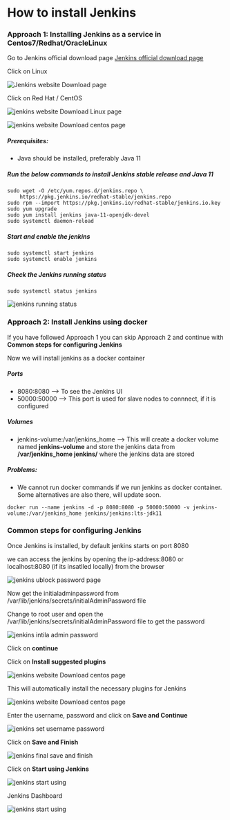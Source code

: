 # How to install Jenkins

### Approach 1: Installing Jenkins as a service in Centos7/Redhat/OracleLinux
Go to Jenkins official download page [Jenkins official download page](https://www.jenkins.io/doc/book/installing/)

Click on Linux

![Jenkins website Download page](/content/jenkins/tutorials/common/images/installation/jenkins-website-dowload-page.png)

Click on Red Hat / CentOS

![jenkins website Download Linux page](/content/jenkins/tutorials/common/images/installation/jenkins-website-download-linux-page.png)

![jenkins website Download centos page](/content/jenkins/tutorials/common/images/installation/jenkins-website-download-centos-page.png)

##### Prerequisites:
* Java should be installed, preferably Java 11

##### Run the below commands to install Jenkins stable release and Java 11
```Shell
sudo wget -O /etc/yum.repos.d/jenkins.repo \
    https://pkg.jenkins.io/redhat-stable/jenkins.repo
sudo rpm --import https://pkg.jenkins.io/redhat-stable/jenkins.io.key
sudo yum upgrade
sudo yum install jenkins java-11-openjdk-devel
sudo systemctl daemon-reload
```

##### Start and enable the jenkins
```Shell
sudo systemctl start jenkins
sudo systemctl enable jenkins
```

##### Check the Jenkins running status
```
sudo systemctl status jenkins
```
![jenkins running status](/content/jenkins/tutorials/common/images/installation/jenkins-running-status.png)

### Approach 2: Install Jenkins using docker
If you have followed Approach 1 you can skip Approach 2 and continue with **Common steps for configuring Jenkins**

Now we will install jenkins as a docker container

##### Ports
* 8080:8080 --> To see the Jenkins UI
* 50000:50000 --> This port is used for slave nodes to connnect, if it is configured

##### Volumes
* jenkins-volume:/var/jenkins_home --> This will create a docker volume named **jenkins-volume** and store the jenkins data from **/var/jenkins_home jenkins/** where the jenkins data are stored

##### Problems:
* We cannot run docker commands if we run jenkins as docker container. Some alternatives are also there, will update soon.

```
docker run --name jenkins -d -p 8080:8080 -p 50000:50000 -v jenkins-volume:/var/jenkins_home jenkins/jenkins:lts-jdk11
```

<!---
**Optional:** If you want to run docker commands inside Jenkins use this approach
* Volume: /var/run/docker.sock:/var/run/docker.sock To execute docker commnads from jenkins
-->

### Common steps for configuring Jenkins
Once Jenkins is installed, by default jenkins starts on port 8080

we can access the jenkins by opening the ip-address:8080 or localhost:8080 (if its insatlled locally) from  the browser

![jenkins ublock password page](/content/jenkins/tutorials/common/images/installation/jenkins-unlock-password.png)

Now get the initialadminpassword from /var/lib/jenkins/secrets/initialAdminPassword file

Change to root user and open the /var/lib/jenkins/secrets/initialAdminPassword file to get the password

![jenkins intila admin password](/content/jenkins/tutorials/common/images/installation/jenkins-initial-admin-password.png)

Click on **continue**

Click on **Install suggested plugins** 

![jenkins website Download centos page](/content/jenkins/tutorials/common/images/installation/jenkins-suggested-plugins.png)

This will automatically install the necessary plugins for Jenkins

![jenkins website Download centos page](/content/jenkins/tutorials/common/images/installation/jenkins-suggested-plugins-installation.png)

Enter the username, password and click on **Save and Continue**

![jenkins set username password](/content/jenkins/tutorials/common/images/installation/jenkins-set-username-password.png)

Click on **Save and Finish**

![jenkins final save and finish](/content/jenkins/tutorials/common/images/installation/jenkins-finish.png)

Click on **Start using Jenkins**

![jenkins start using](/content/jenkins/tutorials/common/images/installation/jenkins-start-using.png)

Jenkins Dashboard

![jenkins start using](/content/jenkins/tutorials/common/images/installation/jenkins-dashboard.png)
